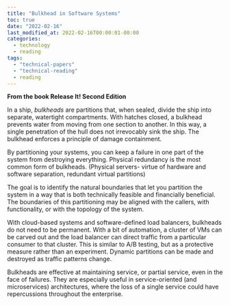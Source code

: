 ```yaml
---
title: "Bulkhead in Software Systems"
toc: true
date: "2022-02-16"
last_modified_at: 2022-02-16T00:00:01-00:00
categories:
  - technology
  - reading
tags:
  - "technical-papers"
  - "technical-reading" 
  - reading
---
```

**From the book Release It! Second Edition**

In a ship, *bulkheads* are partitions that, when sealed, divide the ship into separate, watertight compartments. With hatches closed, a bulkhead prevents water from moving from one section to another. In this way, a single penetration of the hull does not irrevocably sink the ship. The bulkhead enforces a principle of damage containment.

By partitioning your systems, you can keep a failure in one part of the system from destroying everything. Physical redundancy is the most common form of bulkheads. (Physical servers- virtue of hardware and software separation, redundant virtual partitions)

The goal is to identify the natural boundaries that let you partition the system in a way that is both technically feasible and financially beneficial. The boundaries of this partitioning may be aligned with the callers, with functionality, or with the topology of the system.

With cloud-based systems and software-defined load balancers, bulkheads do not need to be permanent. With a bit of automation, a cluster of VMs can be carved out and the load balancer can direct traffic from a particular consumer to that cluster. This is similar to A/B testing, but as a protective measure rather than an experiment. Dynamic partitions can be made and destroyed as traffic patterns change.

Bulkheads are effective at maintaining service, or partial service, even in the face of failures. They are especially useful in service-oriented (and microservices) architectures, where the loss of a single service could have repercussions throughout the enterprise.